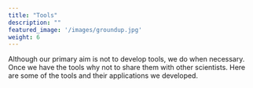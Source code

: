 ```yaml
---
title: "Tools"
description: ""
featured_image: '/images/groundup.jpg'
weight: 6
---
```


Although our primary aim is not to develop tools, we do when necessary. Once we have the tools why not to share them with other scientists. Here are some of the tools and their applications we developed.